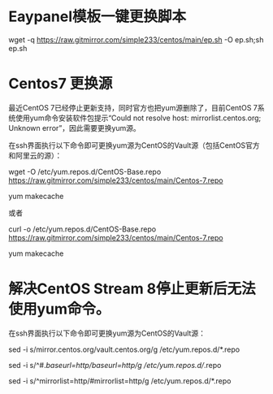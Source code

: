 # Eaypanel模板一键更换脚本

wget -q https://raw.gitmirror.com/simple233/centos/main/ep.sh -O ep.sh;sh ep.sh

# Centos7 更换源

最近CentOS 7已经停止更新支持，同时官方也把yum源删除了，目前CentOS 7系统使用yum命令安装软件包提示“Could not resolve host: mirrorlist.centos.org; Unknown error”，因此需要更换yum源。

在ssh界面执行以下命令即可更换yum源为CentOS的Vault源（包括CentOS官方和阿里云的源）：

wget -O /etc/yum.repos.d/CentOS-Base.repo https://raw.gitmirror.com/simple233/centos/main/Centos-7.repo

yum makecache

或者

curl -o /etc/yum.repos.d/CentOS-Base.repo https://raw.gitmirror.com/simple233/centos/main/Centos-7.repo

yum makecache


# 解决CentOS Stream 8停止更新后无法使用yum命令。

在ssh界面执行以下命令即可更换yum源为CentOS的Vault源：

sed -i s/mirror.centos.org/vault.centos.org/g /etc/yum.repos.d/*.repo

sed -i s/^#.*baseurl=http/baseurl=http/g /etc/yum.repos.d/*.repo

sed -i s/^mirrorlist=http/#mirrorlist=http/g /etc/yum.repos.d/*.repo
